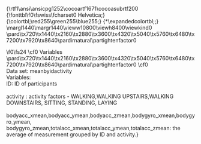{\rtf1\ansi\ansicpg1252\cocoartf1671\cocoasubrtf200
{\fonttbl\f0\fswiss\fcharset0 Helvetica;}
{\colortbl;\red255\green255\blue255;}
{\*\expandedcolortbl;;}
\margl1440\margr1440\vieww10800\viewh8400\viewkind0
\pard\tx720\tx1440\tx2160\tx2880\tx3600\tx4320\tx5040\tx5760\tx6480\tx7200\tx7920\tx8640\pardirnatural\partightenfactor0

\f0\fs24 \cf0 Variables\
\pard\tx720\tx1440\tx2160\tx2880\tx3600\tx4320\tx5040\tx5760\tx6480\tx7200\tx7920\tx8640\pardirnatural\partightenfactor0
\cf0 \
Data set: meanbyidactivity\
Variables:      \
ID: ID of participants\
		\
activity : activity factors - WALKING,WALKING UPSTAIRS,WALKING DOWNSTAIRS, 		SITTING, STANDING, LAYING\
		\
bodyacc_xmean,bodyacc_ymean,bodyacc_zmean,bodygyro_xmean,bodygyro_ymean, bodygyro_zmean,totalacc_xmean,totalacc_ymean,totalacc_zmean:  the average of measurement grouped by ID and activity.}
